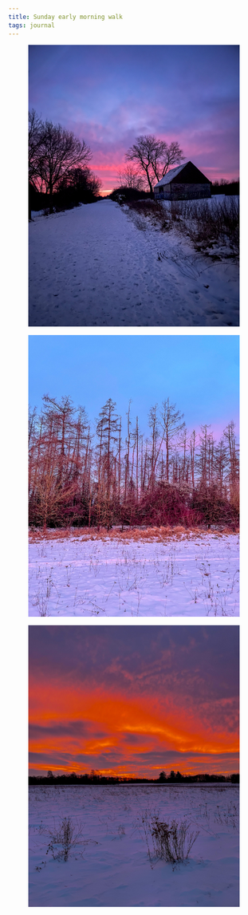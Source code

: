 ```yaml
---
title: Sunday early morning walk
tags: journal
---
```

<figure>
<img src="/img/journal/IMG_5270.jpg">
</figure>

<figure>
<img src="/img/journal/IMG_5281.jpg">
</figure>

<figure>
<img src="/img/journal/IMG_5285.jpg">
</figure>